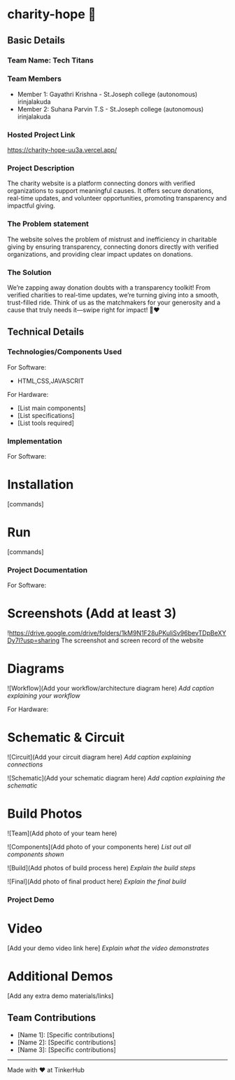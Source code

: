 # charity-hope 🎯


## Basic Details
### Team Name: Tech Titans


### Team Members
- Member 1: Gayathri Krishna - St.Joseph college (autonomous) irinjalakuda
- Member 2: Suhana Parvin T.S - St.Joseph college (autonomous) irinjalakuda


### Hosted Project Link
https://charity-hope-uu3a.vercel.app/

### Project Description
The charity website is a platform connecting donors with verified organizations to support meaningful causes. It offers secure donations, real-time updates, and volunteer opportunities, promoting transparency and impactful giving.

### The Problem statement
The website solves the problem of mistrust and inefficiency in charitable giving by ensuring transparency, connecting donors directly with verified organizations, and providing clear impact updates on donations.


### The Solution
We’re zapping away donation doubts with a transparency toolkit! From verified charities to real-time updates, we’re turning giving into a smooth, trust-filled ride. Think of us as the matchmakers for your generosity and a cause that truly needs it—swipe right for impact! 🚀❤️

## Technical Details
### Technologies/Components Used
For Software:
- HTML,CSS,JAVASCRIT

For Hardware:
- [List main components]
- [List specifications]
- [List tools required]

### Implementation
For Software:
# Installation
[commands]

# Run
[commands]

### Project Documentation
For Software:

# Screenshots (Add at least 3)
!https://drive.google.com/drive/folders/1kM9N1F28uPKuliSv96bevTDpBeXYDy7l?usp=sharing
The screenshot and screen record of the website


# Diagrams
![Workflow](Add your workflow/architecture diagram here)
*Add caption explaining your workflow*

For Hardware:

# Schematic & Circuit
![Circuit](Add your circuit diagram here)
*Add caption explaining connections*

![Schematic](Add your schematic diagram here)
*Add caption explaining the schematic*

# Build Photos
![Team](Add photo of your team here)


![Components](Add photo of your components here)
*List out all components shown*

![Build](Add photos of build process here)
*Explain the build steps*

![Final](Add photo of final product here)
*Explain the final build*

### Project Demo
# Video
[Add your demo video link here]
*Explain what the video demonstrates*

# Additional Demos
[Add any extra demo materials/links]

## Team Contributions
- [Name 1]: [Specific contributions]
- [Name 2]: [Specific contributions]
- [Name 3]: [Specific contributions]

---
Made with ❤️ at TinkerHub
